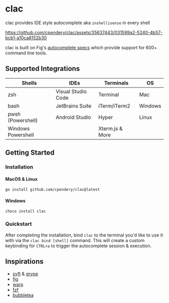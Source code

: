 # clac

clac provides IDE style autocomplete aka `inshellisense` in every shell

https://github.com/cpendery/clac/assets/35637443/031599a2-5240-4b57-bcb1-a10ca8152b30

clac is built on Fig's [autocomplete specs](https://github.com/withfig/autocomplete) which
provide support for 600+ command line tools.

## Supported Integrations

| Shells             | IDEs               | Terminals       | OS      |
| ------------------ | ------------------ | --------------- | ------- |
| zsh                | Visual Studio Code | Terminal        | Mac     |
| bash               | JetBrains Suite    | iTerm/iTerm2    | Windows |
| pwsh (Powershell)  | Android Studio     | Hyper           | Linux   |
| Windows Powershell |                    | Xterm.js & More |

## Getting Started

### Installation

#### MacOS & Linux

```shell
go install github.com/cpendery/clac@latest
```

#### Windows

```shell
choco install clac
```

### Quickstart

After completing the installation, bind `clac` to the terminal you'd like to use
it with via the `clac bind [shell]` command. This will create a custom keybinding
for `CTRL+a` to trigger the autocomplete session & execution.

## Inspirations

- [syft](https://github.com/anchore/syft) & [grype](https://github.com/anchore/grype)
- [fig](https://github.com/withfig/autocomplete)
- [warp](https://www.warp.dev/)
- [fzf](https://github.com/junegunn/fzf)
- [bubbletea](https://github.com/charmbracelet/bubbletea)
